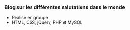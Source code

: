 ### Blog sur les différentes salutations dans le monde

- Réalisé en groupe
- HTML, CSS, jQuery, PHP et MySQL
